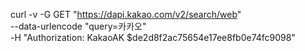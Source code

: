 curl -v -G GET "https://dapi.kakao.com/v2/search/web" \
  --data-urlencode "query=카카오" \
  -H "Authorization: KakaoAK $de2d8f2ac75654e17ee8fb0e74fc9098"
